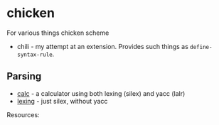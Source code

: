 # chicken

For various things chicken scheme

* chili - my attempt at an extension. Provides such things as `define-syntax-rule`.

## Parsing

* [calc](calc/README.md) - a calculator using both lexing (silex) and yacc (lalr)
* [lexing](lexing/README.md) - just silex, without yacc

Resources:

